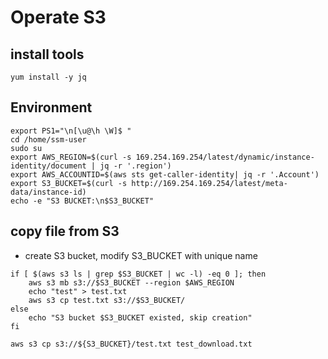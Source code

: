 
# Operate S3

## install tools
```
yum install -y jq
```

## Environment
```
export PS1="\n[\u@\h \W]$ "
cd /home/ssm-user
sudo su
export AWS_REGION=$(curl -s 169.254.169.254/latest/dynamic/instance-identity/document | jq -r '.region')
export AWS_ACCOUNTID=$(aws sts get-caller-identity| jq -r '.Account')
export S3_BUCKET=$(curl -s http://169.254.169.254/latest/meta-data/instance-id)
echo -e "S3 BUCKET:\n$S3_BUCKET"
```

## copy file from S3 
- create S3 bucket, modify S3_BUCKET with unique name
```
if [ $(aws s3 ls | grep $S3_BUCKET | wc -l) -eq 0 ]; then
    aws s3 mb s3://$S3_BUCKET --region $AWS_REGION
    echo "test" > test.txt
    aws s3 cp test.txt s3://$S3_BUCKET/
else
    echo "S3 bucket $S3_BUCKET existed, skip creation"
fi

aws s3 cp s3://${S3_BUCKET}/test.txt test_download.txt
```

